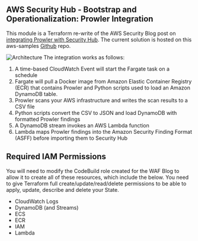 ## AWS Security Hub - Bootstrap and Operationalization: Prowler Integration
This module is a Terraform re-write of the AWS Security Blog post on [integrating Prowler with Security Hub](https://aws.amazon.com/blogs/security/use-aws-fargate-prowler-send-security-configuration-findings-about-aws-services-security-hub/). The current solution is hosted on this aws-samples [Github](https://github.com/aws-samples/aws-security-hub-prowler-integrations) repo.

![Architecture](https://github.com/aws-samples/aws-security-hub-prowler-integrations/blob/master/Architecture.jpg)
The integration works as follows:
1.	A time-based CloudWatch Event will start the Fargate task on a schedule
2.	Fargate will pull a Docker image from Amazon Elastic Container Registry (ECR) that contains Prowler and Python scripts used to load an Amazon DynamoDB table.
3.	Prowler scans your AWS infrastructure and writes the scan results to a CSV file
4.	Python scripts convert the CSV to JSON and load DynamoDB with formatted Prowler findings
5.	A DynamoDB stream invokes an AWS Lambda function
6.	Lambda maps Prowler findings into the Amazon Security Finding Format (ASFF) before importing them to Security Hub

## Required IAM Permissions
You will need to modify the CodeBuild role created for the WAF Blog to allow it to create all of these resources, which include the below. You need to give Terraform full create/update/read/delete permissions to be able to apply, update, describe and delete your State.
- CloudWatch Logs
- DynamoDB (and Streams)
- ECS
- ECR
- IAM
- Lambda